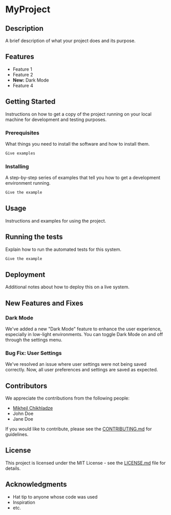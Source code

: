 
# MyProject

## Description

A brief description of what your project does and its purpose.

## Features

- Feature 1
- Feature 2
- **New:** Dark Mode
- Feature 4

## Getting Started

Instructions on how to get a copy of the project running on your local machine for development and testing purposes.

### Prerequisites

What things you need to install the software and how to install them.

```sh
Give examples
```

### Installing

A step-by-step series of examples that tell you how to get a development environment running.

```sh
Give the example
```

## Usage

Instructions and examples for using the project.

## Running the tests

Explain how to run the automated tests for this system.

```sh
Give the example
```

## Deployment

Additional notes about how to deploy this on a live system.

## New Features and Fixes

### Dark Mode

We've added a new "Dark Mode" feature to enhance the user experience, especially in low-light environments. You can toggle Dark Mode on and off through the settings menu.

### Bug Fix: User Settings

We've resolved an issue where user settings were not being saved correctly. Now, all user preferences and settings are saved as expected.

## Contributors

We appreciate the contributions from the following people:

- [Mikheil Chikhladze](https://github.com/mchikhladze)
- John Doe
- Jane Doe

If you would like to contribute, please see the [CONTRIBUTING.md](CONTRIBUTING.md) for guidelines.

## License

This project is licensed under the MIT License - see the [LICENSE.md](LICENSE.md) file for details.

## Acknowledgments

- Hat tip to anyone whose code was used
- Inspiration
- etc.
